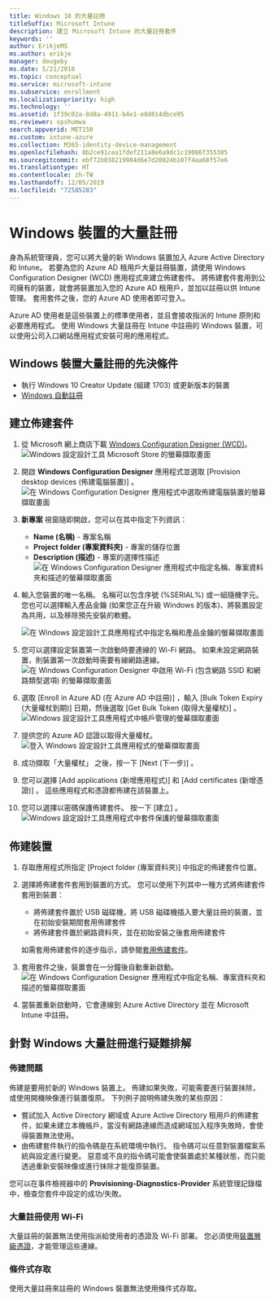 ```yaml
---
title: Windows 10 的大量註冊
titleSuffix: Microsoft Intune
description: 建立 Microsoft Intune 的大量註冊套件
keywords: ''
author: ErikjeMS
ms.author: erikje
manager: dougeby
ms.date: 5/21/2018
ms.topic: conceptual
ms.service: microsoft-intune
ms.subservice: enrollment
ms.localizationpriority: high
ms.technology: ''
ms.assetid: 1f39c02a-8d8a-4911-b4e1-e8d014dbce95
ms.reviewer: spshumwa
search.appverid: MET150
ms.custom: intune-azure
ms.collection: M365-identity-device-management
ms.openlocfilehash: 8b2ce91cea1fdef211a8e6a9dc1c19086f355385
ms.sourcegitcommit: ebf72b038219904d6e7d20024b107f4aa68f57e6
ms.translationtype: HT
ms.contentlocale: zh-TW
ms.lasthandoff: 12/05/2019
ms.locfileid: "72585283"
---
```

# <a name="bulk-enrollment-for-windows-devices"></a>Windows 裝置的大量註冊

身為系統管理員，您可以將大量的新 Windows 裝置加入 Azure Active Directory 和 Intune。 若要為您的 Azure AD 租用戶大量註冊裝置，請使用 Windows Configuration Designer (WCD) 應用程式來建立佈建套件。 將佈建套件套用到公司擁有的裝置，就會將裝置加入您的 Azure AD 租用戶，並加以註冊以供 Intune 管理。 套用套件之後，您的 Azure AD 使用者即可登入。

Azure AD 使用者是這些裝置上的標準使用者，並且會接收指派的 Intune 原則和必要應用程式。 使用 Windows 大量註冊在 Intune 中註冊的 Windows 裝置，可以使用公司入口網站應用程式安裝可用的應用程式。 

## <a name="prerequisites-for-windows-devices-bulk-enrollment"></a>Windows 裝置大量註冊的先決條件

- 執行 Windows 10 Creator Update (組建 1703) 或更新版本的裝置
- [Windows 自動註冊](windows-enroll.md#enable-windows-10-automatic-enrollment)

## <a name="create-a-provisioning-package"></a>建立佈建套件

1. 從 Microsoft 網上商店下載 [Windows Configuration Designer (WCD)](https://www.microsoft.com/store/apps/9nblggh4tx22)。
   ![Windows 設定設計工具 Microsoft Store 的螢幕擷取畫面](./media/windows-bulk-enroll/bulk-enroll-store.png)

2. 開啟 **Windows Configuration Designer** 應用程式並選取 [Provision desktop devices (佈建電腦裝置)]  。
   ![在 Windows Configuration Designer 應用程式中選取佈建電腦裝置的螢幕擷取畫面](./media/windows-bulk-enroll/bulk-enroll-select.png)

3. **新專案** 視窗隨即開啟，您可以在其中指定下列資訊：
   - **Name (名稱)** - 專案名稱
   - **Project folder (專案資料夾)** - 專案的儲存位置
   - **Description (描述)** - 專案的選擇性描述 ![在 Windows Configuration Designer 應用程式中指定名稱、專案資料夾和描述的螢幕擷取畫面](./media/windows-bulk-enroll/bulk-enroll-name.png)

4. 輸入您裝置的唯一名稱。 名稱可以包含序號 (%SERIAL%) 或一組隨機字元。 您也可以選擇輸入產品金鑰 (如果您正在升級 Windows 的版本)、將裝置設定為共用，以及移除預先安裝的軟體。
   
   ![在 Windows 設定設計工具應用程式中指定名稱和產品金鑰的螢幕擷取畫面](./media/windows-bulk-enroll/bulk-enroll-device.png)

5. 您可以選擇設定裝置第一次啟動時要連線的 Wi-Fi 網路。  如果未設定網路裝置，則裝置第一次啟動時需要有線網路連線。
   ![在 Windows Configuration Designer 中啟用 Wi-Fi (包含網路 SSID 和網路類型選項) 的螢幕擷取畫面](./media/windows-bulk-enroll/bulk-enroll-network.png)

6. 選取 [Enroll in Azure AD (在 Azure AD 中註冊)]  ，輸入 [Bulk Token Expiry (大量權杖到期)]  日期，然後選取 [Get Bulk Token (取得大量權杖)]  。
   ![Windows 設定設計工具應用程式中帳戶管理的螢幕擷取畫面](./media/windows-bulk-enroll/bulk-enroll-account.png)

7. 提供您的 Azure AD 認證以取得大量權杖。
   ![登入 Windows 設定設計工具應用程式的螢幕擷取畫面](./media/windows-bulk-enroll/bulk-enroll-cred.png)

8. 成功擷取「大量權杖」  之後，按一下 [Next (下一步)]  。

9. 您可以選擇 [Add applications (新增應用程式)]  和 [Add certificates (新增憑證)]  。 這些應用程式和憑證都佈建在該裝置上。

10. 您可以選擇以密碼保護佈建套件。  按一下 [建立]  。
    ![Windows 設定設計工具應用程式中套件保護的螢幕擷取畫面](./media/windows-bulk-enroll/bulk-enroll-create.png)

## <a name="provision-devices"></a>佈建裝置

1. 存取應用程式所指定 [Project folder (專案資料夾)]  中指定的佈建套件位置。

2. 選擇將佈建套件套用到裝置的方式。  您可以使用下列其中一種方式將佈建套件套用到裝置：
   - 將佈建套件置於 USB 磁碟機，將 USB 磁碟機插入要大量註冊的裝置，並在初始安裝期間套用佈建套件
   - 將佈建套件置於網路資料夾，並在初始安裝之後套用佈建套件

   如需套用佈建套件的逐步指示，請參閱[套用佈建套件](https://technet.microsoft.com/itpro/windows/configure/provisioning-apply-package)。

3. 套用套件之後，裝置會在一分鐘後自動重新啟動。
   ![在 Windows Configuration Designer 應用程式中指定名稱、專案資料夾和描述的螢幕擷取畫面](./media/windows-bulk-enroll/bulk-enroll-add.png)

4. 當裝置重新啟動時，它會連線到 Azure Active Directory 並在 Microsoft Intune 中註冊。

## <a name="troubleshooting-windows-bulk-enrollment"></a>針對 Windows 大量註冊進行疑難排解

### <a name="provisioning-issues"></a>佈建問題
佈建是要用於新的 Windows 裝置上。 佈建如果失敗，可能需要進行裝置抹除，或使用開機映像進行裝置復原。 下列例子說明佈建失敗的某些原因：

- 嘗試加入 Active Directory 網域或 Azure Active Directory 租用戶的佈建套件，如果未建立本機帳戶，當沒有網路連線而造成網域加入程序失敗時，會使得裝置無法使用。
- 由佈建套件執行的指令碼是在系統環境中執行。 指令碼可以任意對裝置檔案系統與設定進行變更。 惡意或不良的指令碼可能會使裝置處於某種狀態，而只能透過重新安裝映像或進行抹除才能復原裝置。

您可以在事件檢視器中的 **Provisioning-Diagnostics-Provider** 系統管理記錄檔中，檢查您套件中設定的成功/失敗。

### <a name="bulk-enrollment-with-wi-fi"></a>大量註冊使用 Wi-Fi 

大量註冊的裝置無法使用指派給使用者的憑證及 Wi-Fi 部署。 您必須使用[裝置層級憑證](../protect/certificates-configure.md)，才能管理這些連線。 

### <a name="conditional-access"></a>條件式存取
使用大量註冊來註冊的 Windows 裝置無法使用條件式存取。
